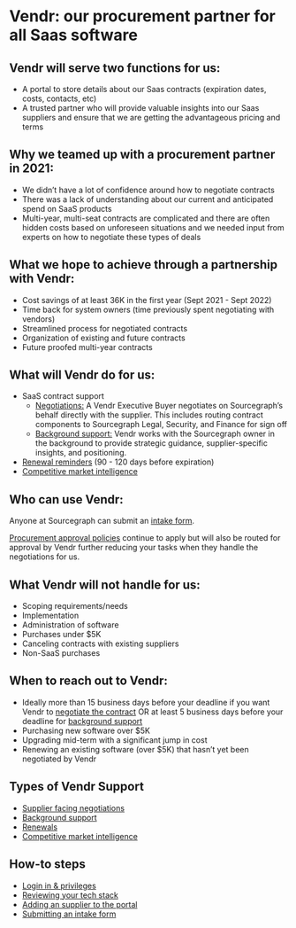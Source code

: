 # Vendr: our procurement partner for all Saas software

## Vendr will serve two functions for us:

- A portal to store details about our Saas contracts (expiration dates, costs, contacts, etc)
- A trusted partner who will provide valuable insights into our Saas suppliers and ensure that we are getting the advantageous pricing and terms

## Why we teamed up with a procurement partner in 2021:

- We didn’t have a lot of confidence around how to negotiate contracts
- There was a lack of understanding about our current and anticipated spend on SaaS products
- Multi-year, multi-seat contracts are complicated and there are often hidden costs based on unforeseen situations and we needed input from experts on how to negotiate these types of deals

## What we hope to achieve through a partnership with Vendr:

- Cost savings of at least 36K in the first year (Sept 2021 - Sept 2022)
- Time back for system owners (time previously spent negotiating with vendors)
- Streamlined process for negotiated contracts
- Organization of existing and future contracts
- Future proofed multi-year contracts

## What will Vendr do for us:

- SaaS contract support
  - [Negotiations:](Supplier_Facing.md) A Vendr Executive Buyer negotiates on Sourcegraph’s behalf directly with the supplier. This includes routing contract components to Sourcegraph Legal, Security, and Finance for sign off
  - [Background support:](background_support.md) Vendr works with the Sourcegraph owner in the background to provide strategic guidance, supplier-specific insights, and positioning.
- [Renewal reminders](Renewals.md) (90 - 120 days before expiration)
- [Competitive market intelligence](Market_Intel.md)

## Who can use Vendr:

Anyone at Sourcegraph can submit an [intake form](Intake_Form.md).

[Procurement approval policies](../../finance/ap.md#sts=AP%20Policy) continue to apply but will also be routed for approval by Vendr further reducing your tasks when they handle the negotiations for us.

## What Vendr will not handle for us:

- Scoping requirements/needs
- Implementation
- Administration of software
- Purchases under $5K
- Canceling contracts with existing suppliers
- Non-SaaS purchases

## When to reach out to Vendr:

- Ideally more than 15 business days before your deadline if you want Vendr to [negotiate the contract](Supplier_Facing.md) OR at least 5 business days before your deadline for [background support](background_support.md)
- Purchasing new software over $5K
- Upgrading mid-term with a significant jump in cost
- Renewing an existing software (over $5K) that hasn’t yet been negotiated by Vendr

## Types of Vendr Support

- [Supplier facing negotiations](Supplier_Facing.md)
- [Background support](background_support.md)
- [Renewals](Renewals.md)
- [Competitive market intelligence](Market_Intel.md)

## How-to steps

- [Login in & privileges](Login.md)
- [Reviewing your tech stack](Tech_stack_review.md)
- [Adding an supplier to the portal](Adding_supplier.md)
- [Submitting an intake form](Intake_Form.md)
